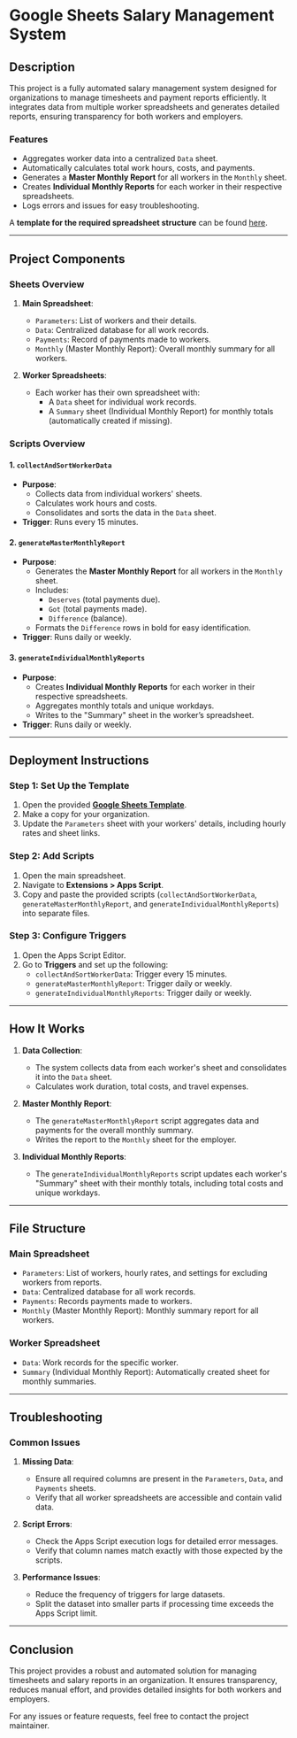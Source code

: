 # **Google Sheets Salary Management System**

## **Description**
This project is a fully automated salary management system designed for organizations to manage timesheets and payment reports efficiently. It integrates data from multiple worker spreadsheets and generates detailed reports, ensuring transparency for both workers and employers. 

### **Features**
- Aggregates worker data into a centralized `Data` sheet.
- Automatically calculates total work hours, costs, and payments.
- Generates a **Master Monthly Report** for all workers in the `Monthly` sheet.
- Creates **Individual Monthly Reports** for each worker in their respective spreadsheets.
- Logs errors and issues for easy troubleshooting.

A **template for the required spreadsheet structure** can be found [here](https://docs.google.com/spreadsheets/d/1iysf9szEguhfCSI2itDNnyUp2ZAhAXVetqwkQ4nIKqE/edit?gid=1557421726#gid=1557421726).

---

## **Project Components**

### **Sheets Overview**
1. **Main Spreadsheet**:
   - `Parameters`: List of workers and their details.
   - `Data`: Centralized database for all work records.
   - `Payments`: Record of payments made to workers.
   - `Monthly` (Master Monthly Report): Overall monthly summary for all workers.

2. **Worker Spreadsheets**:
   - Each worker has their own spreadsheet with:
     - A `Data` sheet for individual work records.
     - A `Summary` sheet (Individual Monthly Report) for monthly totals (automatically created if missing).

### **Scripts Overview**

#### **1. `collectAndSortWorkerData`**
- **Purpose**:
  - Collects data from individual workers' sheets.
  - Calculates work hours and costs.
  - Consolidates and sorts the data in the `Data` sheet.
- **Trigger**: Runs every 15 minutes.

#### **2. `generateMasterMonthlyReport`**
- **Purpose**:
  - Generates the **Master Monthly Report** for all workers in the `Monthly` sheet.
  - Includes:
    - `Deserves` (total payments due).
    - `Got` (total payments made).
    - `Difference` (balance).
  - Formats the `Difference` rows in bold for easy identification.
- **Trigger**: Runs daily or weekly.

#### **3. `generateIndividualMonthlyReports`**
- **Purpose**:
  - Creates **Individual Monthly Reports** for each worker in their respective spreadsheets.
  - Aggregates monthly totals and unique workdays.
  - Writes to the "Summary" sheet in the worker’s spreadsheet.
- **Trigger**: Runs daily or weekly.

---

## **Deployment Instructions**

### **Step 1: Set Up the Template**
1. Open the provided **[Google Sheets Template](https://docs.google.com/spreadsheets/d/1iysf9szEguhfCSI2itDNnyUp2ZAhAXVetqwkQ4nIKqE/edit?gid=1557421726#gid=1557421726)**.
2. Make a copy for your organization.
3. Update the `Parameters` sheet with your workers' details, including hourly rates and sheet links.

### **Step 2: Add Scripts**
1. Open the main spreadsheet.
2. Navigate to **Extensions > Apps Script**.
3. Copy and paste the provided scripts (`collectAndSortWorkerData`, `generateMasterMonthlyReport`, and `generateIndividualMonthlyReports`) into separate files.

### **Step 3: Configure Triggers**
1. Open the Apps Script Editor.
2. Go to **Triggers** and set up the following:
   - `collectAndSortWorkerData`: Trigger every 15 minutes.
   - `generateMasterMonthlyReport`: Trigger daily or weekly.
   - `generateIndividualMonthlyReports`: Trigger daily or weekly.

---

## **How It Works**

1. **Data Collection**:
   - The system collects data from each worker's sheet and consolidates it into the `Data` sheet.
   - Calculates work duration, total costs, and travel expenses.

2. **Master Monthly Report**:
   - The `generateMasterMonthlyReport` script aggregates data and payments for the overall monthly summary.
   - Writes the report to the `Monthly` sheet for the employer.

3. **Individual Monthly Reports**:
   - The `generateIndividualMonthlyReports` script updates each worker's "Summary" sheet with their monthly totals, including total costs and unique workdays.

---

## **File Structure**

### **Main Spreadsheet**
- `Parameters`: List of workers, hourly rates, and settings for excluding workers from reports.
- `Data`: Centralized database for all work records.
- `Payments`: Records payments made to workers.
- `Monthly` (Master Monthly Report): Monthly summary report for all workers.

### **Worker Spreadsheet**
- `Data`: Work records for the specific worker.
- `Summary` (Individual Monthly Report): Automatically created sheet for monthly summaries.

---

## **Troubleshooting**

### Common Issues
1. **Missing Data**:
   - Ensure all required columns are present in the `Parameters`, `Data`, and `Payments` sheets.
   - Verify that all worker spreadsheets are accessible and contain valid data.

2. **Script Errors**:
   - Check the Apps Script execution logs for detailed error messages.
   - Verify that column names match exactly with those expected by the scripts.

3. **Performance Issues**:
   - Reduce the frequency of triggers for large datasets.
   - Split the dataset into smaller parts if processing time exceeds the Apps Script limit.

---

## **Conclusion**
This project provides a robust and automated solution for managing timesheets and salary reports in an organization. It ensures transparency, reduces manual effort, and provides detailed insights for both workers and employers.

For any issues or feature requests, feel free to contact the project maintainer.
